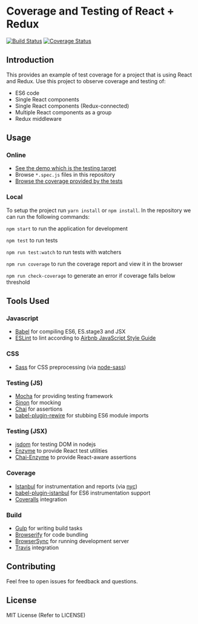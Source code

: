 # Coverage and Testing of React + Redux

[![Build Status](https://travis-ci.org/xamfoo/react-redux-testing-demo.svg?branch=master)](https://travis-ci.org/xamfoo/react-redux-testing-demo)
[![Coverage Status](https://coveralls.io/repos/github/xamfoo/react-redux-testing-demo/badge.svg?branch=master)](https://coveralls.io/github/xamfoo/react-redux-testing-demo?branch=master)

## Introduction
This provides an example of test coverage for a project that is using React and Redux. Use this project to observe coverage and testing of:

- ES6 code
- Single React components
- Single React components (Redux-connected)
- Multiple React components as a group
- Redux middleware

## Usage

### Online

- [See the demo which is the testing target](https://github.com/xamfoo/react-redux-testing-demo)
- Browse `*.spec.js` files in this repository
- [Browse the coverage provided by the tests](https://coveralls.io/github/xamfoo/react-redux-testing-demo?branch=master)


### Local

To setup the project run `yarn install` or `npm install`. In the repository we can run the following commands:

`npm start` to run the application for development

`npm test` to run tests

`npm run test:watch` to run tests with watchers

`npm run coverage` to run the coverage report and view it in the browser

`npm run check-coverage` to generate an error if coverage falls below threshold

## Tools Used

### Javascript

- [Babel](http://babeljs.io/) for compiling ES6, ES.stage3 and JSX
- [ESLint](http://eslint.org/) to lint according to [Airbnb JavaScript Style Guide](https://github.com/airbnb/javascript)

### CSS

- [Sass](http://sass-lang.com/) for CSS preprocessing (via [node-sass](https://github.com/sass/node-sass))

### Testing (JS)

- [Mocha](http://mochajs.org/) for providing testing framework
- [Sinon](http://sinonjs.org/) for mocking
- [Chai](http://chaijs.com/) for assertions
- [babel-plugin-rewire](https://github.com/speedskater/babel-plugin-rewire) for stubbing ES6 module imports

### Testing (JSX)

- [jsdom](https://github.com/tmpvar/jsdom) for testing DOM in nodejs
- [Enzyme](http://airbnb.io/enzyme/) to provide React test utilities
- [Chai-Enzyme](https://github.com/producthunt/chai-enzyme) to provide React-aware assertions

### Coverage

- [Istanbul](https://istanbul.js.org/) for instrumentation and reports (via [nyc](https://github.com/istanbuljs/nyc))
- [babel-plugin-istanbul](https://github.com/istanbuljs/babel-plugin-istanbul) for ES6 instrumentation support
- [Coveralls](https://coveralls.io/github/xamfoo/react-redux-testing-demo?branch=master) integration

### Build

- [Gulp](http://gulpjs.com/) for writing build tasks
- [Browserify](http://browserify.org/) for code bundling
- [BrowserSync](http://www.browsersync.io/) for running development server
- [Travis](https://travis-ci.org/xamfoo/react-redux-testing-demo) integration

## Contributing

Feel free to open issues for feedback and questions.

## License

MIT License (Refer to LICENSE)
